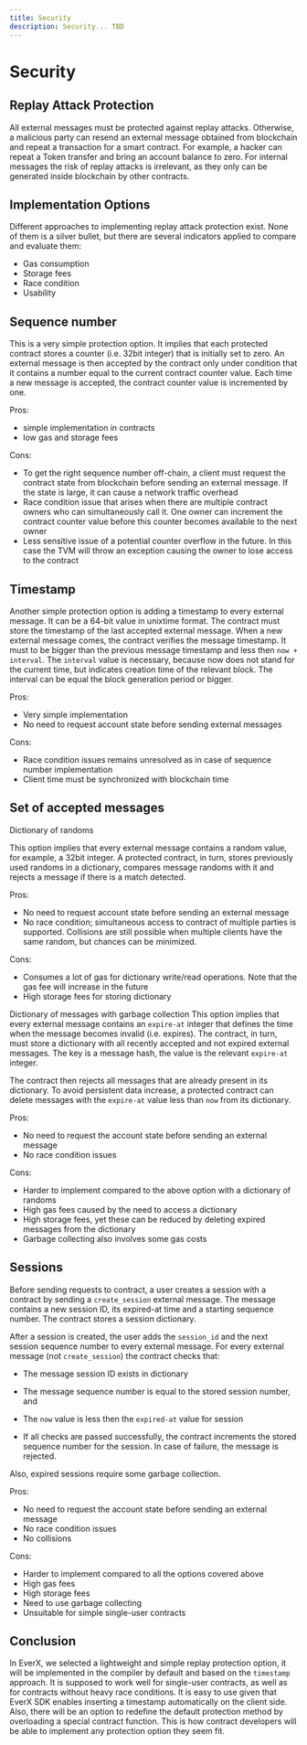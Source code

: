 ```yaml
---
title: Security
description: Security... TBD
---
```


# Security

## Replay Attack Protection

All external messages must be protected against replay attacks. Otherwise, a malicious party can resend an external message obtained from blockchain and repeat a transaction for a smart contract. For example, a hacker can repeat a Token transfer and bring an account balance to zero. For internal messages the risk of replay attacks is irrelevant, as they only can be generated inside blockchain by other contracts.

## Implementation Options

Different approaches to implementing replay attack protection exist. None of them is a silver bullet, but there are several indicators applied to compare and evaluate them:

- Gas consumption
- Storage fees
- Race condition
- Usability

## Sequence number

This is a very simple protection option. It implies that each protected contract stores a counter (i.e. 32bit integer) that is initially set to zero. An external message is then accepted by the contract only under condition that it contains a number equal to the current contract counter value. Each time a new message is accepted, the contract counter value is incremented by one.

Pros:

- simple implementation in contracts
- low gas and storage fees

Cons:

- To get the right sequence number off-chain, a client must request the contract state from blockchain before sending an external message. If the state is large, it can cause a network traffic overhead
- Race condition issue that arises when there are multiple contract owners who can simultaneously call it. One owner can increment the contract counter value before this counter becomes available to the next owner
- Less sensitive issue of a potential counter overflow in the future. In this case the TVM will throw an exception causing the owner to lose access to the contract

## Timestamp

Another simple protection option is adding a timestamp to every external message. It can be a 64-bit value in unixtime format. The contract must store the timestamp of the last accepted external message. When a new external message comes, the contract verifies the message timestamp. It must to be bigger than the previous message timestamp and less then `now + interval`. The `interval` value is necessary, because now does not stand for the current time, but indicates creation time of the relevant block. The interval can be equal the block generation period or bigger.

Pros:

- Very simple implementation
- No need to request account state before sending external messages

Cons:

- Race condition issues remains unresolved as in case of sequence number implementation
- Client time must be synchronized with blockchain time

## Set of accepted messages

Dictionary of randoms

This option implies that every external message contains a random value, for example, a 32bit integer. A protected contract, in turn, stores previously used randoms in a dictionary, compares message randoms with it and rejects a message if there is a match detected.

Pros:

- No need to request account state before sending an external message
- No race condition; simultaneous access to contract of multiple parties is supported. Collisions are still possible when multiple clients have the same random, but chances can be minimized.

Cons:

- Consumes a lot of gas for dictionary write/read operations. Note that the gas fee will increase in the future
- High storage fees for storing dictionary

Dictionary of messages with garbage collection
This option implies that every external message contains an `expire-at` integer that defines the time when the message becomes invalid (i.e. expires). The contract, in turn, must store a dictionary with all recently accepted and not expired external messages. The key is a message hash, the value is the relevant `expire-at` integer.

The contract then rejects all messages that are already present in its dictionary. To avoid persistent data increase, a protected contract can delete messages with the `expire-at` value less than `now` from its dictionary.

Pros:
- No need to request the account state before sending an external message
- No race condition issues

Cons:
- Harder to implement compared to the above option with a dictionary of randoms
- High gas fees caused by the need to access a dictionary
- High storage fees, yet these can be reduced by deleting expired messages from the dictionary
- Garbage collecting also involves some gas costs

## Sessions

Before sending requests to contract, a user creates a session with a contract by sending a `create_session` external message. The message contains a new session ID, its expired-at time and a starting sequence number. The contract stores a session dictionary.

After a session is created, the user adds the `session_id` and the next session sequence number to every external message. For every external message (not `create_session`) the contract checks that:

- The message session ID exists in dictionary
- The message sequence number is equal to the stored session number, and
- The `now` value is less then the `expired-at` value for session

- If all checks are passed successfully, the contract increments the stored sequence number for the session. In case of failure, the message is rejected.

Also, expired sessions require some garbage collection.

Pros:
- No need to request the account state before sending an external message
- No race condition issues
- No collisions

Cons:
- Harder to implement compared to all the options covered above
- High gas fees
- High storage fees
- Need to use garbage collecting
- Unsuitable for simple single-user contracts

## Conclusion

In EverX, we selected a lightweight and simple replay protection option, it will be implemented in the compiler by default and based on the `timestamp` approach. It is supposed to work well for single-user contracts, as well as for contracts without heavy race conditions. It is easy to use given that EverX SDK enables inserting a timestamp automatically on the client side. Also, there will be an option to redefine the default protection method by overloading a special contract function. This is how contract developers will be able to implement any protection option they seem fit.
